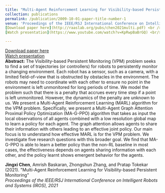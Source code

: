 ```yaml
---
title: "Multi-Agent Reinforcement Learning for Visibility-based Persistent Monitoring"
collection: publications
permalink: /publication/2009-10-01-paper-title-number-1
venue: 'Proceedings of the IEEE/RSJ International Conference on Intelligent Robots and Systems (IROS), 2021. ' <br />
[Download paper here](http://raaslab.org/pubs/chen2021multi.pdf) <br />
[Watch presentation](https://www.youtube.com/watch?v=KpRwpBaBrGQ) <br/>

---
```

[Download paper here](http://raaslab.org/pubs/chen2021multi.pdf) <br />
[Watch presentation](https://www.youtube.com/watch?v=KpRwpBaBrGQ) <br/>
**Abstract:**
The Visibility-based Persistent Monitoring (VPM) problem seeks to find a set of trajectories (or controllers) for robots to persistently monitor a changing environment. Each robot has a sensor, such as a camera, with a limited field-of-view that is obstructed by obstacles in the environment. The robots may need to coordinate with each other to ensure no point in the environment is left unmonitored for long periods of time. We model the problem such that there is a penalty that accrues every time step if a point is left unmonitored. However, the dynamics of the penalty are unknown to us. We present a Multi-Agent Reinforcement Learning (MARL) algorithm for the VPM problem. Specifically, we present a Multi-Agent Graph Attention Proximal Policy Optimization (MA-G-PPO) algorithm that takes as input the local observations of all agents combined with a low resolution global map to learn a policy for each agent. The graph attention allows agents to share their information with others leading to an effective joint policy. Our main focus is to understand how effective MARL is for the VPM problem. We investigate five research questions with this broader goal. We find that MA-G-PPO is able to learn a better policy than the non-RL baseline in most cases, the effectiveness depends on agents sharing information with each other, and the policy learnt shows emergent behavior for the agents.


**Jingxi Chen**, Amrish Baskaran, Zhongshun Zhang, and Pratap Tokekar (2021). &quot;Multi-Agent Reinforcement Learning for Visibility-based Persistent Monitoring&quot; <br /><i>Proceedings of the IEEE/RSJ International Conference on Intelligent Robots and Systems (IROS), 2021</i><br /> 